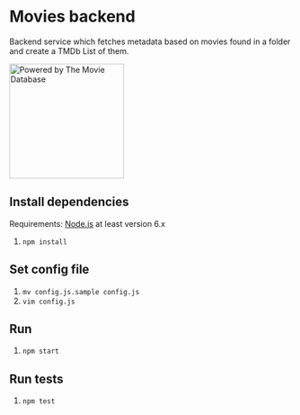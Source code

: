 # Movies backend
Backend service which fetches metadata based on movies found in a folder and create a TMDb List of them.

<img src="https://www.themoviedb.org/assets/bb45549239e25f1770d5f76727bcd7c0/images/v4/logos/408x161-powered-by-rectangle-blue.png" width="204" alt="Powered by The Movie Database">

## Install dependencies

Requirements: [Node.js](https://nodejs.org/) at least version 6.x

1. `npm install`

## Set config file

1. `mv config.js.sample config.js`
2. `vim config.js`

## Run

1. `npm start`

## Run tests

1. `npm test`
